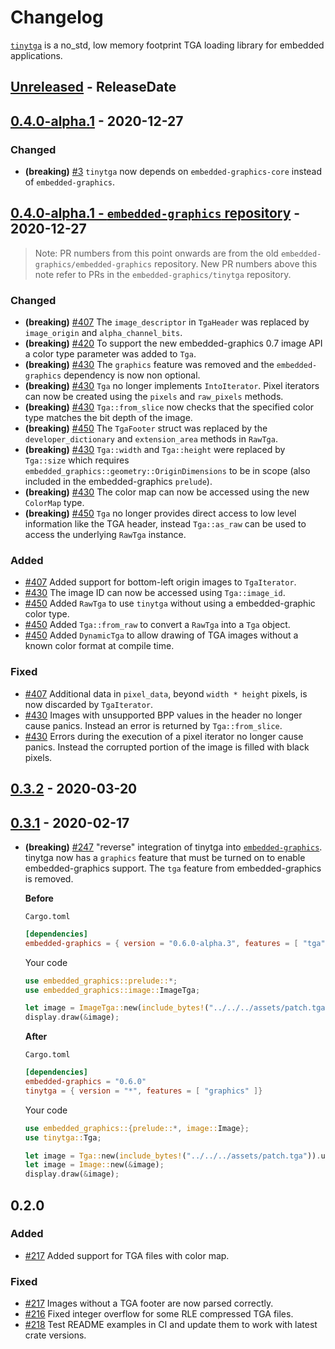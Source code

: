 # Changelog

[`tinytga`](https://crates.io/crates/tinytga) is a no_std, low memory footprint TGA loading library for embedded applications.

<!-- next-header -->

## [Unreleased] - ReleaseDate

## [0.4.0-alpha.1] - 2020-12-27

### Changed

- **(breaking)** [#3](https://github.com/embedded-graphics/tinytga/pull/3) `tinytga` now depends on `embedded-graphics-core` instead of `embedded-graphics`.

## [0.4.0-alpha.1 - `embedded-graphics` repository] - 2020-12-27

> Note: PR numbers from this point onwards are from the old `embedded-graphics/embedded-graphics` repository. New PR numbers above this note refer to PRs in the `embedded-graphics/tinytga` repository.

### Changed

- **(breaking)** [#407](https://github.com/embedded-graphics/embedded-graphics/pull/407) The `image_descriptor` in `TgaHeader` was replaced by `image_origin` and `alpha_channel_bits`.
- **(breaking)** [#420](https://github.com/embedded-graphics/embedded-graphics/pull/420) To support the new embedded-graphics 0.7 image API a color type parameter was added to `Tga`.
- **(breaking)** [#430](https://github.com/embedded-graphics/embedded-graphics/pull/430) The `graphics` feature was removed and the `embedded-graphics` dependency is now non optional.
- **(breaking)** [#430](https://github.com/embedded-graphics/embedded-graphics/pull/430) `Tga` no longer implements `IntoIterator`. Pixel iterators can now be created using the `pixels` and `raw_pixels` methods.
- **(breaking)** [#430](https://github.com/embedded-graphics/embedded-graphics/pull/430) `Tga::from_slice` now checks that the specified color type matches the bit depth of the image.
- **(breaking)** [#450](https://github.com/embedded-graphics/embedded-graphics/pull/450) The `TgaFooter` struct was replaced by the `developer_dictionary` and `extension_area` methods in `RawTga`.
- **(breaking)** [#430](https://github.com/embedded-graphics/embedded-graphics/pull/430) `Tga::width` and `Tga::height` were replaced by `Tga::size` which requires `embedded_graphics::geometry::OriginDimensions` to be in scope (also included in the embedded-graphics `prelude`).
- **(breaking)** [#430](https://github.com/embedded-graphics/embedded-graphics/pull/430) The color map can now be accessed using the new `ColorMap` type.
- **(breaking)** [#450](https://github.com/embedded-graphics/embedded-graphics/pull/450) `Tga` no longer provides direct access to low level information like the TGA header, instead `Tga::as_raw` can be used to access the underlying `RawTga` instance.

### Added

- [#407](https://github.com/embedded-graphics/embedded-graphics/pull/407) Added support for bottom-left origin images to `TgaIterator`.
- [#430](https://github.com/embedded-graphics/embedded-graphics/pull/430) The image ID can now be accessed using `Tga::image_id`.
- [#450](https://github.com/embedded-graphics/embedded-graphics/pull/450) Added `RawTga` to use `tinytga` without using a embedded-graphic color type.
- [#450](https://github.com/embedded-graphics/embedded-graphics/pull/450) Added `Tga::from_raw` to convert a `RawTga` into a `Tga` object.
- [#450](https://github.com/embedded-graphics/embedded-graphics/pull/450) Added `DynamicTga` to allow drawing of TGA images without a known color format at compile time.

### Fixed

- [#407](https://github.com/embedded-graphics/embedded-graphics/pull/407) Additional data in `pixel_data`, beyond `width * height` pixels, is now discarded by `TgaIterator`.
- [#430](https://github.com/embedded-graphics/embedded-graphics/pull/430) Images with unsupported BPP values in the header no longer cause panics. Instead an error is returned by `Tga::from_slice`.
- [#430](https://github.com/embedded-graphics/embedded-graphics/pull/430) Errors during the execution of a pixel iterator no longer cause panics. Instead the corrupted portion of the image is filled with black pixels.

## [0.3.2] - 2020-03-20

## [0.3.1] - 2020-02-17

- **(breaking)** [#247](https://github.com/embedded-graphics/embedded-graphics/pull/247) "reverse" integration of tinytga into [`embedded-graphics`](https://crates.io/crates/embedded-graphics). tinytga now has a `graphics` feature that must be turned on to enable embedded-graphics support. The `tga` feature from embedded-graphics is removed.

  **Before**

  `Cargo.toml`

  ```toml
  [dependencies]
  embedded-graphics = { version = "0.6.0-alpha.3", features = [ "tga" ]}
  ```

  Your code

  ```rust
  use embedded_graphics::prelude::*;
  use embedded_graphics::image::ImageTga;

  let image = ImageTga::new(include_bytes!("../../../assets/patch.tga")).unwrap();
  display.draw(&image);
  ```

  **After**

  `Cargo.toml`

  ```toml
  [dependencies]
  embedded-graphics = "0.6.0"
  tinytga = { version = "*", features = [ "graphics" ]}
  ```

  Your code

  ```rust
  use embedded_graphics::{prelude::*, image::Image};
  use tinytga::Tga;

  let image = Tga::new(include_bytes!("../../../assets/patch.tga")).unwrap();
  let image = Image::new(&image);
  display.draw(&image);
  ```

## 0.2.0

### Added

- [#217](https://github.com/embedded-graphics/embedded-graphics/pull/217) Added support for TGA files with color map.

### Fixed

- [#217](https://github.com/embedded-graphics/embedded-graphics/pull/217) Images without a TGA footer are now parsed correctly.
- [#216](https://github.com/embedded-graphics/embedded-graphics/pull/216) Fixed integer overflow for some RLE compressed TGA files.
- [#218](https://github.com/embedded-graphics/embedded-graphics/pull/218) Test README examples in CI and update them to work with latest crate versions.

<!-- next-url -->
[unreleased]: https://github.com/embedded-graphics/tinytga/compare/v0.4.0-alpha.1...HEAD

[0.4.0-alpha.1]: https://github.com/embedded-graphics/tinytga/compare/after-split...v0.4.0-alpha.1
[0.4.0-alpha.1 - `embedded-graphics` repository]: https://github.com/embedded-graphics/embedded-graphics/compare/tinytga-v0.3.2...before-split
[0.3.2]: https://github.com/embedded-graphics/embedded-graphics/compare/tinytga-v0.3.0...tinytga-v0.3.2
[0.3.1]: https://github.com/embedded-graphics/embedded-graphics/compare/tinytga-v0.2.0...tinytga-v0.3.1
